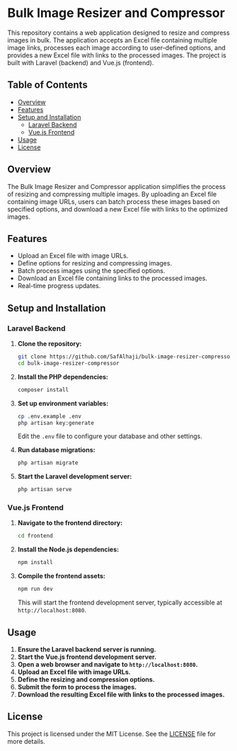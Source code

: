 # Bulk Image Resizer and Compressor

This repository contains a web application designed to resize and compress images in bulk. The application accepts an Excel file containing multiple image links, processes each image according to user-defined options, and provides a new Excel file with links to the processed images. The project is built with Laravel (backend) and Vue.js (frontend).

## Table of Contents

- [Overview](#overview)
- [Features](#features)
- [Setup and Installation](#setup-and-installation)
  - [Laravel Backend](#laravel-backend)
  - [Vue.js Frontend](#vuejs-frontend)
- [Usage](#usage)
- [License](#license)

## Overview

The Bulk Image Resizer and Compressor application simplifies the process of resizing and compressing multiple images. By uploading an Excel file containing image URLs, users can batch process these images based on specified options, and download a new Excel file with links to the optimized images.

## Features

- Upload an Excel file with image URLs.
- Define options for resizing and compressing images.
- Batch process images using the specified options.
- Download an Excel file containing links to the processed images.
- Real-time progress updates.

## Setup and Installation

### Laravel Backend

1. **Clone the repository:**
    ```bash
    git clone https://github.com/SafAlhaji/bulk-image-resizer-compressor.git
    cd bulk-image-resizer-compressor
    ```

2. **Install the PHP dependencies:**
    ```bash
    composer install
    ```

3. **Set up environment variables:**
    ```bash
    cp .env.example .env
    php artisan key:generate
    ```
    Edit the `.env` file to configure your database and other settings.

4. **Run database migrations:**
    ```bash
    php artisan migrate
    ```

5. **Start the Laravel development server:**
    ```bash
    php artisan serve
    ```

### Vue.js Frontend

1. **Navigate to the frontend directory:**
    ```bash
    cd frontend
    ```

2. **Install the Node.js dependencies:**
    ```bash
    npm install
    ```

3. **Compile the frontend assets:**
    ```bash
    npm run dev
    ```
    This will start the frontend development server, typically accessible at `http://localhost:8080`.

## Usage

1. **Ensure the Laravel backend server is running.**
2. **Start the Vue.js frontend development server.**
3. **Open a web browser and navigate to `http://localhost:8080`.**
4. **Upload an Excel file with image URLs.**
5. **Define the resizing and compression options.**
6. **Submit the form to process the images.**
7. **Download the resulting Excel file with links to the processed images.**


## License

This project is licensed under the MIT License. See the [LICENSE](LICENSE) file for more details.
